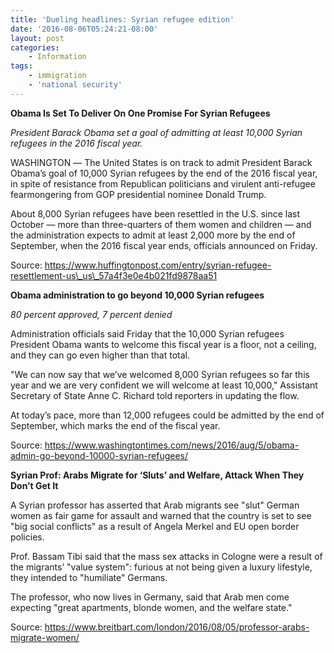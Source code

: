 ```yaml
---
title: 'Dueling headlines: Syrian refugee edition'
date: '2016-08-06T05:24:21-08:00'
layout: post
categories:
    - Information
tags:
    - immigration
    - 'national security'
---
```


**Obama Is Set To Deliver On One Promise For Syrian Refugees**

*President Barack Obama set a goal of admitting at least 10,000 Syrian refugees in the 2016 fiscal year.*

WASHINGTON ― The United States is on track to admit President Barack Obama’s goal of 10,000 Syrian refugees by the end of the 2016 fiscal year, in spite of resistance from Republican politicians and virulent anti-refugee fearmongering from GOP presidential nominee Donald Trump.

About 8,000 Syrian refugees have been resettled in the U.S. since last October ― more than three-quarters of them women and children ― and the administration expects to admit at least 2,000 more by the end of September, when the 2016 fiscal year ends, officials announced on Friday.

Source: https://www.huffingtonpost.com/entry/syrian-refugee-resettlement-us\_us\_57a4f3e0e4b021fd9878aa51

**Obama administration to go beyond 10,000 Syrian refugees**

*80 percent approved, 7 percent denied*

Administration officials said Friday that the 10,000 Syrian refugees President Obama wants to welcome this fiscal year is a floor, not a ceiling, and they can go even higher than that total.

"We can now say that we’ve welcomed 8,000 Syrian refugees so far this year and we are very confident we will welcome at least 10,000," Assistant Secretary of State Anne C. Richard told reporters in updating the flow.

At today’s pace, more than 12,000 refugees could be admitted by the end of September, which marks the end of the fiscal year.

Source: https://www.washingtontimes.com/news/2016/aug/5/obama-admin-go-beyond-10000-syrian-refugees/

**Syrian Prof: Arabs Migrate for ‘Sluts’ and Welfare, Attack When They Don’t Get It**

A Syrian professor has asserted that Arab migrants see "slut" German women as fair game for assault and warned that the country is set to see "big social conflicts" as a result of Angela Merkel and EU open border policies.

Prof. Bassam Tibi said that the mass sex attacks in Cologne were a result of the migrants’ "value system": furious at not being given a luxury lifestyle, they intended to "humiliate" Germans.

The professor, who now lives in Germany, said that Arab men come expecting "great apartments, blonde women, and the welfare state."

Source: https://www.breitbart.com/london/2016/08/05/professor-arabs-migrate-women/